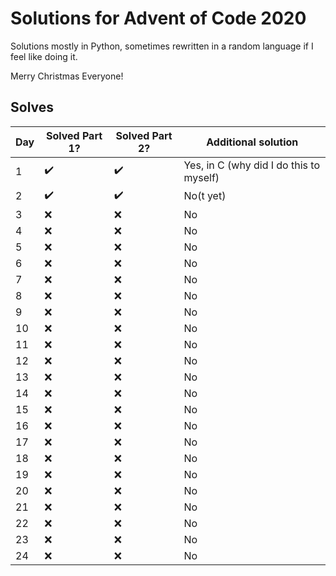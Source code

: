 # Solutions for Advent of Code 2020

Solutions mostly in Python, sometimes rewritten in a random language if I feel like doing it.

Merry Christmas Everyone!

## Solves

| Day |      Solved Part 1?        | Solved Part 2? | Additional solution |
| --- | --- | --- | --- |
|  1  | :heavy_check_mark:   | :heavy_check_mark: | Yes, in C (why did I do this to myself) |
|  2  | :heavy_check_mark: | :heavy_check_mark: | No(t yet) |
|  3  | :x: | :x: | No |
|  4  | :x: | :x: | No |
|  5  | :x: | :x: | No |
|  6  | :x: | :x: | No |
|  7  | :x: | :x: | No |
|  8  | :x: | :x: | No |
|  9  | :x: | :x: | No |
|  10  | :x: | :x: | No |
|  11  | :x: | :x: | No |
|  12  | :x: | :x: | No |
|  13  | :x: | :x: | No |
|  14  | :x: | :x: | No |
|  15  | :x: | :x: | No |
|  16  | :x: | :x: | No |
|  17  | :x: | :x: | No |
|  18  | :x: | :x: | No |
|  19  | :x: | :x: | No |
|  20  | :x: | :x: | No |
|  21  | :x: | :x: | No |
|  22  | :x: | :x: | No |
|  23  | :x: | :x: | No |
|  24  | :x: | :x: | No |
